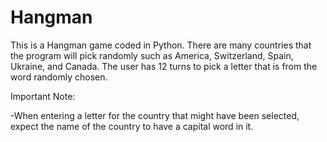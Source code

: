 # Hangman
This is a Hangman game coded in Python. There are many countries that the program will 
pick randomly such as America, Switzerland, Spain, Ukraine, and Canada. The user has
12 turns to pick a letter that is from the word randomly chosen. 

Important Note: 

-When entering a letter for the country that might have been selected, expect the
name of the country to have a capital word in it. 
